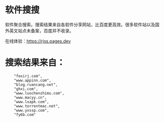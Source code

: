 # 软件搜搜
软件聚合搜索。搜索结果来自各软件分享网站，比百度更高效。很多软件站以及国外英文站点未备案，百度并不收录。

在线体验：https://rjss.pages.dev

# 搜索结果来自：
        "foxirj.com",
        "www.appinn.com",
        "blog.ruancang.net",
        "ghxi.com",
        "www.luochenzhimu.com",
        "www.macyy.cn",
        "www.lxapk.com",
        "www.torrentmac.net",
        "www.yxssp.com",
        "fy6b.com"
        
  
